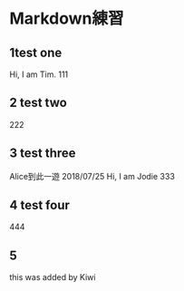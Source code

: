 # Markdown練習

## 1test one
Hi, I am Tim.
111


## 2 test two
222


## 3 test three
Alice到此一遊 2018/07/25
Hi, I am Jodie
333


## 4 test four
444

## 5
this was added by Kiwi
